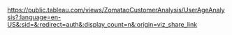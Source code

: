https://public.tableau.com/views/ZomataoCustomerAnalysis/UserAgeAnalysis?:language=en-US&:sid=&:redirect=auth&:display_count=n&:origin=viz_share_link
